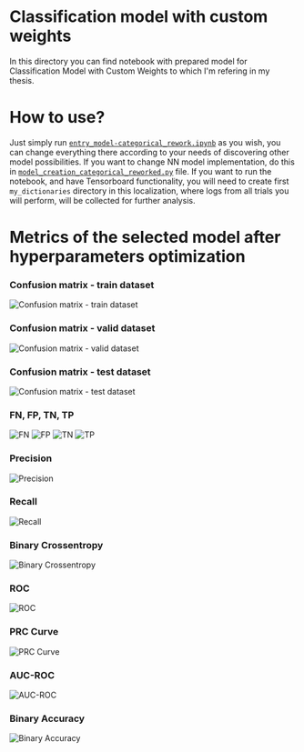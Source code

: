 # Classification model with custom weights
In this directory you can find notebook with prepared model for Classification Model with Custom Weights to which I'm refering in my thesis.

# How to use?
Just simply run [`entry_model-categorical_rework.ipynb`](./entry_model-categorical_rework.ipynb) as you wish, you can change everything there according to your needs of discovering other model possibilities. If you want to change NN model implementation, do this in [`model_creation_categorical_reworked.py`](./model_creation_categorical_reworked.py) file. If you want to run the notebook, and have Tensorboard functionality, you will need to create first `my_dictionaries` directory in this localization, where logs from all trials you will perform, will be collected for further analysis.

# Metrics of the selected model after hyperparameters optimization
### Confusion matrix - train dataset
![Confusion matrix - train dataset](confusion_matrix_train.svg "Confusion matrix - train dataset")
### Confusion matrix - valid dataset
![Confusion matrix - valid dataset](confusion_matrix_valid.svg "Confusion matrix - valid dataset")
### Confusion matrix - test dataset
![Confusion matrix - test dataset](confusion_matrix_test.svg "Confusion matrix - test dataset")

### FN, FP, TN, TP
![FN](fn.svg "FN")
![FP](fp.svg "FP")
![TN](tn.svg "TN")
![TP](tp.svg "TP")

### Precision
![Precision](precision.svg "Precision")

### Recall
![Recall](recall.svg "Recall")

### Binary Crossentropy
![Binary Crossentropy](loss.svg "Binary Crossentropy")

### ROC
![ROC](roc_curve_all.svg "ROC")

### PRC Curve
![PRC Curve](prc_curve.svg "PRC Curve")

### AUC-ROC
![AUC-ROC](auc.svg "AUC-ROC")

### Binary Accuracy
![Binary Accuracy](binary_accuracy.svg "Binary Accuracy")